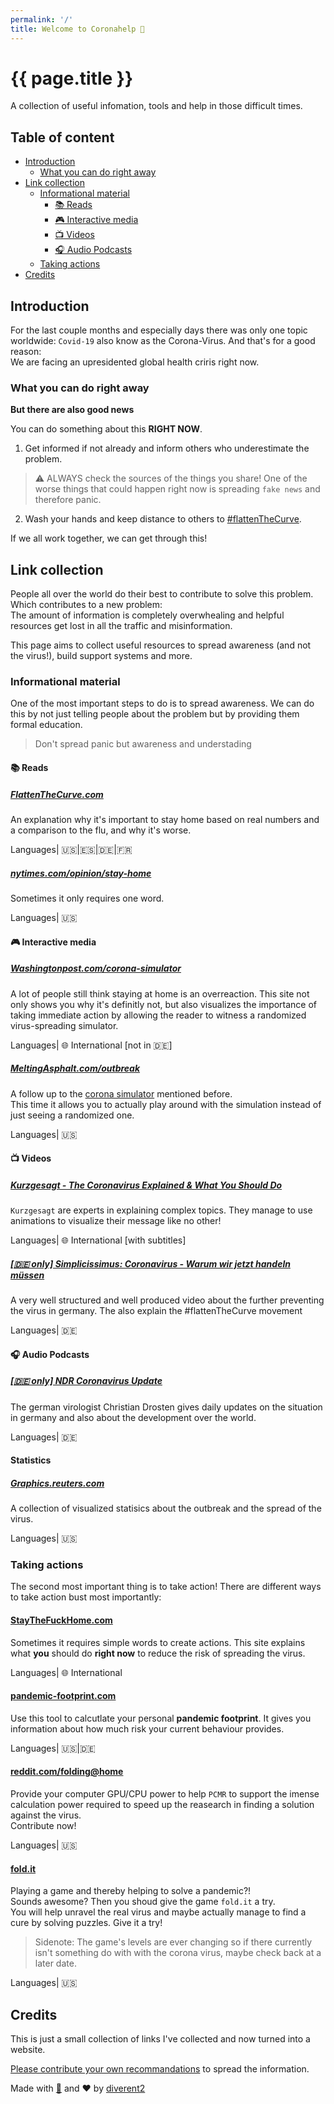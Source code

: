 ```yaml
---
permalink: '/'
title: Welcome to Coronahelp 🦠
---
```


# {{ page.title }}

A collection of useful infomation, tools and help in those difficult times.

## Table of content

- [Introduction](#introduction)
  - [What you can do right away](#what-you-can-do-right-away)
- [Link collection](#link-collection)
  - [Informational material](#informational-material)
    - [📚 Reads](#📚-reads)
    - [🎮 Interactive media](#🎮-interactive-media)
    - [📺 Videos](#📺-videos)
    - [🎧 Audio Podcasts](#🎧-audio-podcasts)
  - [Taking actions](#taking-actions)
- [Credits](#credits)

<!-- /TOC -->

## Introduction

For the last couple months and especially days there was only one topic worldwide: `Covid-19` also know as the Corona-Virus.
And that's for a good reason:  
We are facing an upresidented global health criris right now.

### What you can do right away

**But there are also good news**

You can do something about this **RIGHT NOW**.

1. Get informed if not already and inform others who underestimate the problem.

> ⚠️ ALWAYS check the sources of the things you share!
> One of the worse things that could happen right now is spreading `fake news` and therefore panic.

2. Wash your hands and keep distance to others to [#flattenTheCurve](https://www.flattenthecurve.com/).

If we all work together, we can get through this!

## Link collection

People all over the world do their best to contribute to solve this problem. Which contributes to a new problem:  
The amount of information is completely overwhealing and helpful resources get lost in all the traffic and misinformation.

This page aims to collect useful resources to spread awareness (and not the virus!), build support systems and more.

### Informational material

One of the most important steps to do is to spread awareness.
We can do this by not just telling people about the problem but by providing them formal education.

> Don't spread panic but awareness and understading

#### 📚 Reads

##### [FlattenTheCurve.com](https://www.flattenthecurve.com/)

An explanation why it's important to stay home based on real numbers and a comparison to the flu, and why it's worse.

Languages| 🇺🇸|🇪🇸|🇩🇪|🇫🇷

##### [nytimes.com/opinion/stay-home](https://www.nytimes.com/2020/03/18/opinion/celebrities-coronavirus-stay-home.html)

Sometimes it only requires one word.

Languages| 🇺🇸

#### 🎮 Interactive media

##### [Washingtonpost.com/corona-simulator](https://www.washingtonpost.com/graphics/2020/world/corona-simulator/)

A lot of people still think staying at home is an overreaction.
This site not only shows you why it's definitly not, but also visualizes the importance of taking immediate action by allowing the reader to witness a randomized virus-spreading simulator.

Languages| 🌐 International [not in 🇩🇪]

##### [MeltingAsphalt.com/outbreak](https://meltingasphalt.com/outbreak/)

A follow up to the [corona simulator](https://www.washingtonpost.com/graphics/2020/world/corona-simulator/) mentioned before.  
This time it allows you to actually play around with the simulation instead of just seeing a randomized one.

Languages| 🇺🇸

#### 📺 Videos

##### [Kurzgesagt - The Coronavirus Explained & What You Should Do](https://www.youtube.com/watch?v=BtN-goy9VOY)

`Kurzgesagt` are experts in explaining complex topics.
They manage to use animations to visualize their message like no other!

Languages| 🌐 International [with subtitles]

##### [[🇩🇪 only] Simplicissimus: Coronavirus - Warum wir jetzt handeln müssen](https://www.youtube.com/watch?v=0ponCPbsLoM)

A very well structured and well produced video about the further preventing the virus in germany. The also explain the #flattenTheCurve movement

Languages| 🇩🇪

#### 🎧 Audio Podcasts

##### [[🇩🇪 only] NDR Coronavirus Update](https://www.youtube.com/watch?v=3O6jU6VZRH4&list=PLkKON9te6p3OpxqDskVsxXOmhfW0uPi1H)

The german virologist Christian Drosten gives daily updates on the situation in germany and also about the development over the world.

Languages| 🇩🇪

#### Statistics

##### [Graphics.reuters.com](https://graphics.reuters.com/)

A collection of visualized statisics about the outbreak and the spread of the virus.

Languages| 🇺🇸

### Taking actions

The second most important thing is to take action! There are different ways to take action bust most importantly:

#### [StayTheFuckHome.com](https://staythefuckhome.com/)

Sometimes it requires simple words to create actions. This site explains what **you** should do **right now** to reduce the risk of spreading the virus.

Languages| 🌐 International

#### [pandemic-footprint.com](https://www.pandemic-footprint.com/)

Use this tool to calcutlate your personal **pandemic footprint**.
It gives you information about how much risk your current behaviour provides.

Languages| 🇺🇸|🇩🇪

#### [reddit.com/folding@home](https://www.reddit.com/r/pcmasterrace/comments/fhb5e4/coronavirus_specific_gpu_projects_are_now/)

Provide your computer GPU/CPU power to help `PCMR` to support the imense calculation power required to speed up the reasearch in finding a solution against the virus.  
Contribute now!

Languages| 🇺🇸

#### [fold.it](https://fold.it/portal/)

Playing a game and thereby helping to solve a pandemic?!  
Sounds awesome? Then you shoud give the game `fold.it` a try.  
You will help unravel the real virus and maybe actually manage to find a cure by solving puzzles. Give it a try!

> Sidenote: The game's levels are ever changing so if there currently isn't something do with with the corona virus, maybe check back at a later date.

Languages| 🇺🇸

## Credits

This is just a small collection of links I've collected and now turned into a website.

[Please contribute your own recommandations](https://github.com/diverent2/coronatools) to spread the information.

Made with [🧻](https://www.youtube.com/watch?v=x5kMdEh1v0I) and
❤️ by [diverent2](https://twitter.com/diverent2)
